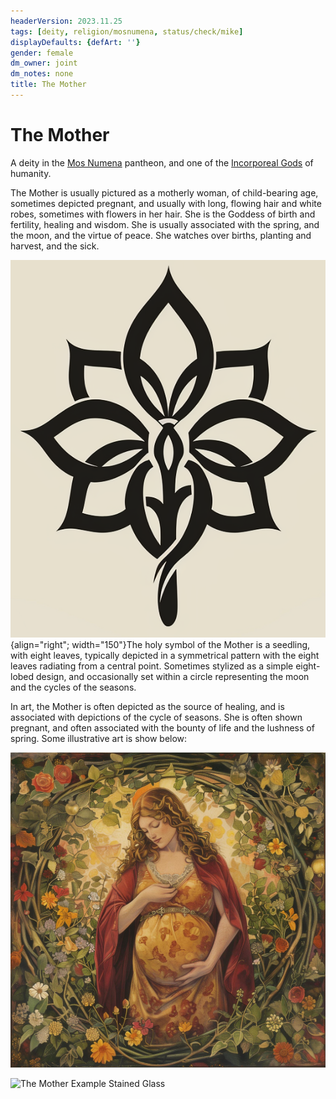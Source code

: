 ```yaml
---
headerVersion: 2023.11.25
tags: [deity, religion/mosnumena, status/check/mike]
displayDefaults: {defArt: ''}
gender: female
dm_owner: joint
dm_notes: none
title: The Mother
---
```

# The Mother





A deity in the [Mos Numena](<../../../religions/mos-numena/mos-numena.md>) pantheon, and one of the [Incorporeal Gods](<../incorporeal-gods.md>) of humanity. 

The Mother is usually pictured as a motherly woman, of child-bearing age, sometimes depicted pregnant, and usually with long, flowing hair and white robes, sometimes with flowers in her hair. She is the Goddess of birth and fertility, healing and wisdom. She is usually associated with the spring, and the moon, and the virtue of peace. She watches over births, planting and harvest, and the sick.



![The Mother Holy Symbol](../../../../assets/the-mother-holy-symbol.png){align="right"; width="150"}The holy symbol of the Mother is a seedling, with eight leaves, typically depicted in a symmetrical pattern with the eight leaves radiating from a central point. Sometimes stylized as a simple eight-lobed design, and occasionally set within a circle representing the moon and the cycles of the seasons. 

In art, the Mother is often depicted as the source of healing, and is associated with depictions of the cycle of seasons. She is often shown pregnant, and often associated with the bounty of life and the lushness of spring. Some illustrative art is show below:

![The Mother Example Painting](../../../../assets/the-mother-example-painting.jpg)

![The Mother Example Stained Glass](../../../../assets/the-mother-example-stained-glass.png)
